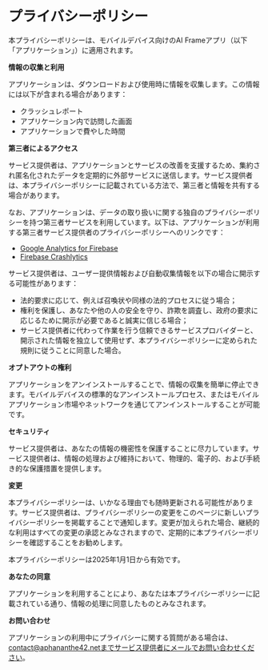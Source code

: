 # プライバシーポリシー

本プライバシーポリシーは、モバイルデバイス向けのAI Frameアプリ（以下「アプリケーション」）に適用されます。

**情報の収集と利用**

アプリケーションは、ダウンロードおよび使用時に情報を収集します。この情報には以下が含まれる場合があります：

*   クラッシュレポート
*   アプリケーション内で訪問した画面
*   アプリケーションで費やした時間

**第三者によるアクセス**

サービス提供者は、アプリケーションとサービスの改善を支援するため、集約され匿名化されたデータを定期的に外部サービスに送信します。サービス提供者は、本プライバシーポリシーに記載されている方法で、第三者と情報を共有する場合があります。

なお、アプリケーションは、データの取り扱いに関する独自のプライバシーポリシーを持つ第三者サービスを利用しています。以下は、アプリケーションが利用する第三者サービス提供者のプライバシーポリシーへのリンクです：

*   [Google Analytics for Firebase](https://firebase.google.com/support/privacy)
*   [Firebase Crashlytics](https://firebase.google.com/support/privacy/)

サービス提供者は、ユーザー提供情報および自動収集情報を以下の場合に開示する可能性があります：

*   法的要求に応じて、例えば召喚状や同様の法的プロセスに従う場合；
*   権利を保護し、あなたや他の人の安全を守り、詐欺を調査し、政府の要求に応じるために開示が必要であると誠実に信じる場合；
*   サービス提供者に代わって作業を行う信頼できるサービスプロバイダーと、開示された情報を独立して使用せず、本プライバシーポリシーに定められた規則に従うことに同意した場合。

**オプトアウトの権利**

アプリケーションをアンインストールすることで、情報の収集を簡単に停止できます。モバイルデバイスの標準的なアンインストールプロセス、またはモバイルアプリケーション市場やネットワークを通じてアンインストールすることが可能です。

**セキュリティ**

サービス提供者は、あなたの情報の機密性を保護することに尽力しています。サービス提供者は、情報の処理および維持において、物理的、電子的、および手続き的な保護措置を提供します。

**変更**

本プライバシーポリシーは、いかなる理由でも随時更新される可能性があります。サービス提供者は、プライバシーポリシーの変更をこのページに新しいプライバシーポリシーを掲載することで通知します。変更が加えられた場合、継続的な利用はすべての変更の承認とみなされますので、定期的に本プライバシーポリシーを確認することをお勧めします。

本プライバシーポリシーは2025年1月1日から有効です。

**あなたの同意**

アプリケーションを利用することにより、あなたは本プライバシーポリシーに記載されている通り、情報の処理に同意したものとみなされます。

**お問い合わせ**

アプリケーションの利用中にプライバシーに関する質問がある場合は、contact@aphananthe42.netまでサービス提供者にメールでお問い合わせください。
